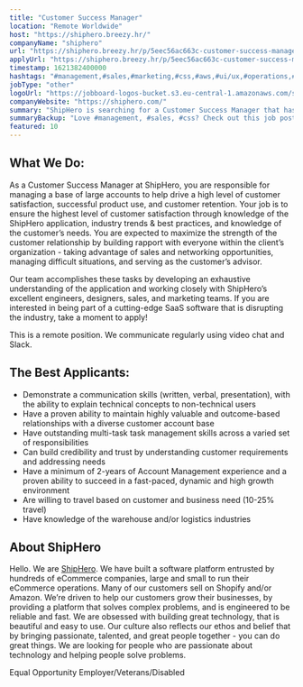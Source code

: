 ```yaml
---
title: "Customer Success Manager"
location: "Remote Worldwide"
host: "https://shiphero.breezy.hr/"
companyName: "shiphero"
url: "https://shiphero.breezy.hr/p/5eec56ac663c-customer-success-manager"
applyUrl: "https://shiphero.breezy.hr/p/5eec56ac663c-customer-success-manager/apply"
timestamp: 1621382400000
hashtags: "#management,#sales,#marketing,#css,#aws,#ui/ux,#operations,#office"
jobType: "other"
logoUrl: "https://jobboard-logos-bucket.s3.eu-central-1.amazonaws.com/shiphero"
companyWebsite: "https://shiphero.com/"
summary: "ShipHero is searching for a Customer Success Manager that has 2-years of Account Management experience and a proven ability to succeed in a fast-paced, dynamic and high growth environment."
summaryBackup: "Love #management, #sales, #css? Check out this job post!"
featured: 10
---
```


## What We Do:

As a Customer Success Manager at ShipHero, you are responsible for managing a base of large accounts to help drive a high level of customer satisfaction, successful product use, and customer retention. Your job is to ensure the highest level of customer satisfaction through knowledge of the ShipHero application, industry trends & best practices, and knowledge of the customer’s needs. You are expected to maximize the strength of the customer relationship by building rapport with everyone within the client’s organization - taking advantage of sales and networking opportunities, managing difficult situations, and serving as the customer’s advisor.

Our team accomplishes these tasks by developing an exhaustive understanding of the application and working closely with ShipHero’s excellent engineers, designers, sales, and marketing teams. If you are interested in being part of a cutting-edge SaaS software that is disrupting the industry, take a moment to apply!

This is a remote position. We communicate regularly using video chat and Slack.

## The Best Applicants:

*   Demonstrate a communication skills (written, verbal, presentation), with the ability to explain technical concepts to non-technical users
*   Have a proven ability to maintain highly valuable and outcome-based relationships with a diverse customer account base
*   Have outstanding multi-task task management skills across a varied set of responsibilities
*   Can build credibility and trust by understanding customer requirements and addressing needs
*   Have a minimum of 2-years of Account Management experience and a proven ability to succeed in a fast-paced, dynamic and high growth environment
*   Are willing to travel based on customer and business need (10-25% travel)
*   Have knowledge of the warehouse and/or logistics industries

## About ShipHero

Hello. We are [ShipHero](http://shiphero.com). We have built a software platform entrusted by hundreds of eCommerce companies, large and small to run their eCommerce operations. Many of our customers sell on Shopify and/or Amazon. We’re driven to help our customers grow their businesses, by providing a platform that solves complex problems, and is engineered to be reliable and fast. We are obsessed with building great technology, that is beautiful and easy to use. Our culture also reflects our ethos and belief that by bringing passionate, talented, and great people together - you can do great things. We are looking for people who are passionate about technology and helping people solve problems.

Equal Opportunity Employer/Veterans/Disabled
